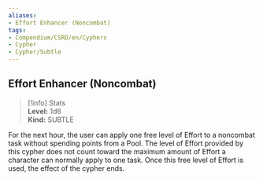 ```yaml
---
aliases:
- Effort Enhancer (Noncombat)
tags:
- Compendium/CSRD/en/Cyphers
- Cypher
- Cypher/Subtle
---
```


  
## Effort Enhancer (Noncombat)  
>[!info] Stats  
> **Level:** 1d6  
> **Kind:** SUBTLE
  
For the next hour, the user can apply one free level of Effort to a noncombat task without spending points from a Pool. The level of Effort provided by this cypher does not count toward the maximum amount of Effort a character can normally apply to one task. Once this free level of Effort is used, the effect of the cypher ends.